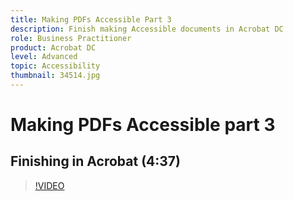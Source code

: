 ```yaml
---
title: Making PDFs Accessible Part 3
description: Finish making Accessible documents in Acrobat DC
role: Business Practitioner
product: Acrobat DC
level: Advanced
topic: Accessibility
thumbnail: 34514.jpg
---
```


# Making PDFs Accessible part 3

## Finishing in Acrobat (4:37)

>[!VIDEO](https://video.tv.adobe.com/v/34514)

